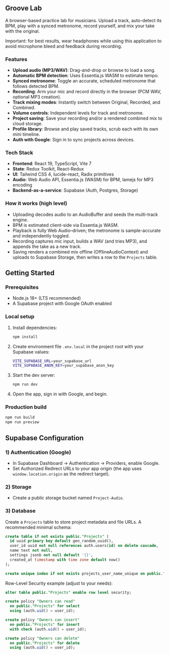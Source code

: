 ## Groove Lab

A browser-based practice lab for musicians. Upload a track, auto-detect its BPM, play with a synced metronome, record yourself, and mix your take with the original.

Important: for best results, wear headphones while using this application to avoid microphone bleed and feedback during recording.

### Features
- **Upload audio (MP3/WAV)**: Drag-and-drop or browse to load a song.
- **Automatic BPM detection**: Uses Essentia.js WASM to estimate tempo.
- **Synced metronome**: Toggle an accurate, scheduled metronome that follows detected BPM.
- **Recording**: Arm your mic and record directly in the browser (PCM WAV, optional MP3 creation).
- **Track mixing modes**: Instantly switch between Original, Recorded, and Combined.
- **Volume controls**: Independent levels for track and metronome.
- **Project saving**: Save your recording and/or a rendered combined mix to cloud storage.
- **Profile library**: Browse and play saved tracks, scrub each with its own mini timeline.
- **Auth with Google**: Sign in to sync projects across devices.

### Tech Stack
- **Frontend**: React 19, TypeScript, Vite 7
- **State**: Redux Toolkit, React-Redux
- **UI**: Tailwind CSS 4, lucide-react, Radix primitives
- **Audio**: Web Audio API, Essentia.js (WASM) for BPM, lamejs for MP3 encoding
- **Backend-as-a-service**: Supabase (Auth, Postgres, Storage)

### How it works (high level)
- Uploading decodes audio to an AudioBuffer and seeds the multi-track engine.
- BPM is estimated client-side via Essentia.js WASM.
- Playback is fully Web Audio–driven; the metronome is sample-accurate and independently toggled.
- Recording captures mic input, builds a WAV (and tries MP3), and appends the take as a new track.
- Saving renders a combined mix offline (OfflineAudioContext) and uploads to Supabase Storage, then writes a row to the `Projects` table.

## Getting Started

### Prerequisites
- Node.js 18+ (LTS recommended)
- A Supabase project with Google OAuth enabled

### Local setup
1. Install dependencies:
   ```bash
   npm install
   ```
2. Create environment file `.env.local` in the project root with your Supabase values:
   ```bash
   VITE_SUPABASE_URL=your_supabase_url
   VITE_SUPABASE_ANON_KEY=your_supabase_anon_key
   ```
3. Start the dev server:
   ```bash
   npm run dev
   ```
4. Open the app, sign in with Google, and begin.

### Production build
```bash
npm run build
npm run preview
```

## Supabase Configuration

### 1) Authentication (Google)
- In Supabase Dashboard → Authentication → Providers, enable Google.
- Set Authorized Redirect URLs to your app origin (the app uses `window.location.origin` as the redirect target).

### 2) Storage
- Create a public storage bucket named `Project-Audio`.

### 3) Database
Create a `Projects` table to store project metadata and file URLs. A recommended minimal schema:
```sql
create table if not exists public."Projects" (
  id uuid primary key default gen_random_uuid(),
  user_id uuid not null references auth.users(id) on delete cascade,
  name text not null,
  settings jsonb not null default '{}',
  created_at timestamp with time zone default now()
);

create unique index if not exists projects_user_name_unique on public."Projects" (user_id, name);
```

Row-Level Security example (adjust to your needs):
```sql
alter table public."Projects" enable row level security;

create policy "Owners can read"
  on public."Projects" for select
  using (auth.uid() = user_id);

create policy "Owners can insert"
  on public."Projects" for insert
  with check (auth.uid() = user_id);

create policy "Owners can delete"
  on public."Projects" for delete
  using (auth.uid() = user_id);
```

